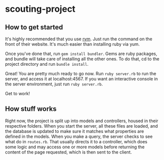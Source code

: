 # scouting-project

## How to get started

It's highly recommended that you use [rvm](http://rvm.io).
Just run the command on the front of their website.
It's much easier than installing ruby via yum.

Once you've done that, run `gem install bundler`.
Gems are ruby packages, and bundle will take care of installing all the other ones.
To do that, cd to the project directory and run `bundle install`.

Great! You are pretty much ready to go now.
Run `ruby server.rb` to run the server, and access it at localhost:4567.
If you want an interactive console in the server environment, just run `ruby server.rb`.

Get to work!

## How stuff works

Right now, the project is split up into models and controllers, housed in their respective folders.
When you start the server, all these files are loaded, and the database is updated to make sure it matches what properties are defined in the models.
When you make a query, the server checks to see what do in `routes.rb`. 
That usually directs it to a controller, which does some logic and may access one or more models before returning the content of the page requested, which is then sent to the client.

